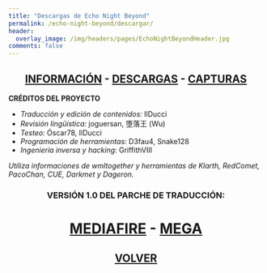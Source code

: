 ```yaml
---
title: "Descargas de Echo Night Beyond"
permalink: /echo-night-beyond/descargar/
header:
  overlay_image: /img/headers/pages/EchoNightBeyondHeader.jpg
comments: false
---
```


<h2 style="text-align: center;"><strong><a href="/echo-night-beyond/informacion/">INFORMACIÓN</a> - <a href="/echo-night-beyond/descargar/">DESCARGAS</a> - <a href="/echo-night-beyond/capturas/">CAPTURAS</a></strong></h2>

**CRÉDITOS DEL PROYECTO**
 - *Traducción y edición de contenidos:* IlDucci  
 - *Revisión lingüística:* joguersan, 堕落王 (Wu)  
 - *Testeo:* Óscar78, IlDucci  
 - *Programación de herramientas:* D3fau4, Snake128  
 - *Ingeniería inversa y hacking*: GriffithVIII

*Utiliza informaciones de wmltogether y herramientas de Klarth, RedComet, PacoChan, CUE, Darkmet y Dageron.*

<h3 style="text-align: center;">VERSIÓN 1.0 DEL PARCHE DE TRADUCCIÓN:</h3>

<h1 style="text-align: center;"><strong><a href="https://www.mediafire.com/file/faorch4o0a7ju4b/ENB_TTV_V1.0.1.7z/file" target="_blank">MEDIAFIRE</a> - <a href="https://mega.nz/file/xAc2iChK#weFFwWu1cwuMtb1YQ9lWhegpM8u9EZ_8n4dq2wItKGc" target="_blank">MEGA</a></strong></h1>
<h2 style="text-align: center;"><a href="/echo-night-beyond/"><strong>VOLVER</strong></a></h2>


